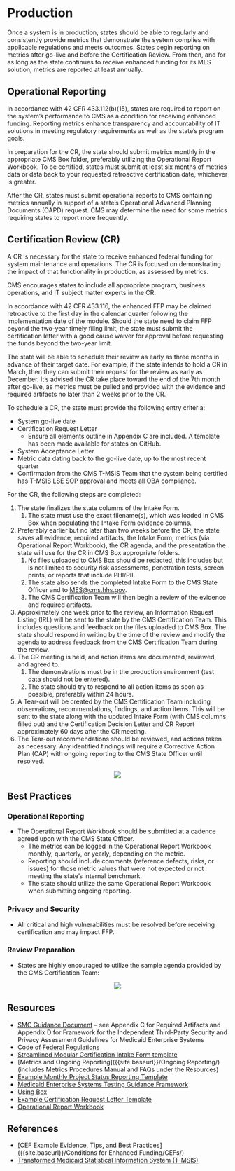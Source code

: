 # Production

Once a system is in production, states should be able to regularly and consistently provide metrics that demonstrate the system complies with applicable regulations and meets outcomes. States begin reporting on metrics after go-live and before the Certification Review. From then, and for as long as the state continues to receive enhanced funding for its MES solution, metrics are reported at least annually.

## Operational Reporting
In accordance with 42 CFR 433.112(b)(15), states are required to report on the system’s performance to CMS as a condition for receiving enhanced funding. Reporting metrics enhance transparency and accountability of IT solutions in meeting regulatory requirements as well as the state’s program goals. 

In preparation for the CR, the state should submit metrics monthly in the appropriate CMS Box folder, preferably utilizing the Operational Report Workbook. To be certified, states must submit at least six months of metrics data or data back to your requested retroactive certification date, whichever is greater.

After the CR, states must submit operational reports to CMS containing metrics annually in support of a state’s Operational Advanced Planning Documents (OAPD) request. CMS may determine the need for some metrics requiring states to report more frequently.

## Certification Review (CR)
A CR is necessary for the state to receive enhanced federal funding for system maintenance and operations. The CR is focused on demonstrating the impact of that functionality in production, as assessed by metrics.

CMS encourages states to include all appropriate program, business operations, and IT subject matter experts in the CR.

In accordance with 42 CFR 433.116, the enhanced FFP may be claimed retroactive to the first day in the calendar quarter following the implementation date of the module. Should the state need to claim FFP beyond the two-year timely filing limit, the state must submit the certification letter with a good cause waiver for approval before requesting the funds beyond the two-year limit.

The state will be able to schedule their review as early as three months in advance of their target date. For example, if the state intends to hold a CR in March, then they can submit their request for the review as early as December. It’s advised the CR take place toward the end of the 7th month after go-live, as metrics must be pulled and provided with the evidence and required artifacts no later than 2 weeks prior to the CR.

To schedule a CR, the state must provide the following entry criteria: 
- System go-live date
- Certification Request Letter 
    - Ensure all elements outline in Appendix C are included. A template has been made available for states on GitHub.  
- System Acceptance Letter 
- Metric data dating back to the go-live date, up to the most recent quarter
- Confirmation from the CMS T-MSIS Team that the system being certified has T-MSIS LSE SOP approval and meets all OBA compliance. 

For the CR, the following steps are completed:
1.	The state finalizes the state columns of the Intake Form.  
    1.	The state must use the exact filename(s), which was loaded in CMS Box when populating the Intake Form evidence columns. 
2.	Preferably earlier but no later than two weeks before the CR, the state saves all evidence, required artifacts, the Intake Form, metrics (via Operational Report Workbook), the CR agenda, and the presentation the state will use for the CR in CMS Box appropriate folders. 
    1.	No files uploaded to CMS Box should be redacted, this includes but is not limited to security risk assessments, penetration tests, screen prints, or reports that include PHI/PII.
    2.	The state also sends the completed Intake Form to the CMS State Officer and to MES@cms.hhs.gov. 
    3.	The CMS Certification Team will then begin a review of the evidence and required artifacts. 
3.	Approximately one week prior to the review, an Information Request Listing (IRL) will be sent to the state by the CMS Certification Team. This includes questions and feedback on the files uploaded to CMS Box. The state should respond in writing by the time of the review and modify the agenda to address feedback from the CMS Certification Team during the review.
4.	The CR meeting is held, and action items are documented, reviewed, and agreed to. 
    1.	The demonstrations must be in the production environment (test data should not be entered).
    2.	The state should try to respond to all action items as soon as possible, preferably within 24 hours.
5.	A Tear-out will be created by the CMS Certification Team including observations, recommendations, findings, and action items. This will be sent to the state along with the updated Intake Form (with CMS columns filled out) and the Certification Decision Letter and CR Report approximately 60 days after the CR meeting.
6.	The Tear-out recommendations should be reviewed, and actions taken as necessary. Any identified findings will require a Corrective Action Plan (CAP) with ongoing reporting to the CMS State Officer until resolved.  

<center><img src="{{ site.baseurl }}/SMC Process/Production/CR Flow.png"></center>

## Best Practices

### Operational Reporting 
- The Operational Report Workbook should be submitted at a cadence agreed upon with the CMS State Officer. 
    - The metrics can be logged in the Operational Report Workbook monthly, quarterly, or yearly, depending on the metric.
    - Reporting should include comments (reference defects, risks, or issues) for those metric values that were not expected or not meeting the state’s internal benchmark.
    - The state should utilize the same Operational Report Workbook when submitting ongoing reporting. 

### Privacy and Security 
- All critical and high vulnerabilities must be resolved before receiving certification and may impact FFP. 

### Review Preparation 
- States are highly encouraged to utilize the sample agenda provided by the CMS Certification Team:

<center><img src="{{ site.baseurl }}/SMC Process/Production/CR Agenda.png"></center>

## Resources 
- [SMC Guidance Document](https://www.medicaid.gov/medicaid/data-and-systems/downloads/smc-certification-guidance.pdf) – see Appendix C for Required Artifacts and Appendix D for Framework for the Independent Third-Party Security and Privacy Assessment Guidelines for Medicaid Enterprise Systems
- [Code of Federal Regulations](https://www.ecfr.gov/current/title-42/chapter-IV/subchapter-C/part-433)
- [Streamlined Modular Certification Intake Form template](https://www.medicaid.gov/medicaid/data-and-systems/downloads/smc-intake-form.xlsx)
- [Metrics and Ongoing Reporting]({{site.baseurl}}/Ongoing Reporting/) (includes Metrics Procedures Manual and FAQs under the Resources)
- [Example Monthly Project Status Reporting Template](https://github.com/CMSgov/CMCS-DSG-DSS-Certification/raw/main/Streamlined%20Modular%20Certification%20Required%20Monthly%20Project%20Status%20Report%20Example%20Template.docx) 
- [Medicaid Enterprise Systems Testing Guidance Framework](https://www.medicaid.gov/medicaid/data-and-systems/downloads/mes-testing-guidance-framework.pdf) 
- [Using Box]({{site.baseurl}}/Box/)
- [Example Certification Request Letter Template](https://github.com/CMSgov/CMCS-DSG-DSS-Certification/raw/main/SMC%20Certification%20Request%20Letter%20Template.docx) 
- [Operational Report Workbook](https://github.com/CMSgov/CMCS-DSG-DSS-Certification/raw/main/Operational%20Report%20Workbook.xlsx) 

## References
- [CEF Example Evidence, Tips, and Best Practices]({{site.baseurl}}/Conditions for Enhanced Funding/CEFs/)
- [Transformed Medicaid Statistical Information System (T-MSIS)](https://www.medicaid.gov/medicaid/data-systems/macbis/transformed-medicaid-statistical-information-system-t-msis/index.html)
